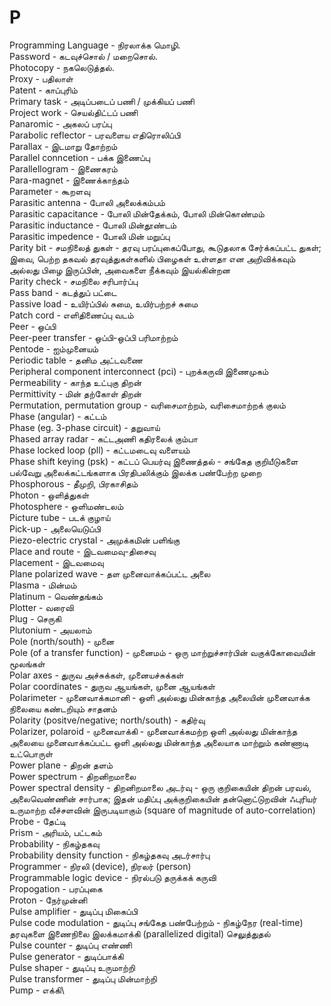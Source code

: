 # P

Programming Language - நிரலாக்க மொழி. \
Password -  கடவுச்சொல் / மறைசொல்.\
Photocopy - நகலெடுத்தல்.\
Proxy - பதிலாள்\
Patent - காப்புரிம்\
Primary task - அடிப்படைப் பணி / முக்கியப் பணி\
Project work - செயல்திட்டப் பணி\
Panaromic - அகலப் பரப்பு\
Parabolic reflector - பரவளைய எதிரொலிப்பி\
Parallax - இடமாறு தோற்றம்\
Parallel conncetion - பக்க இணைப்பு\
Parallellogram - இணைகரம்\
Para-magnet - இணைக்காந்தம்\
Parameter - கூறளவு\
Parasitic antenna - போலி அலைக்கம்பம்\
Parasitic capacitance - போலி மின்தேக்கம், போலி மின்கொண்மம்\
Parasitic inductance - போலி மின்தூண்டம்\
Parasitic impedence - போலி மின் மறுப்பு\
Parity bit - சமநிலைத் துகள் - தரவு பரப்புகைப்போது, கூடுதலாக சேர்க்கப்பட்ட துகள்; இவை, பெற்ற தகவல் தரவுத்துகள்களில் பிழைகள் உள்ளதா என அறிவிக்கவும் அல்லது பிழை இருப்பின், அவைகளை நீக்கவும் இயல்கின்றன\
Parity check - சமநிலை சரிபார்ப்பு\
Pass band - கடத்துப் பட்டை\
Passive load - உயிர்ப்பில் சுமை, உயிர்பற்றச் சுமை\
Patch cord - எளிதிணைப்பு வடம்\
Peer - ஒப்பி\
Peer-peer transfer - ஒப்பி-ஒப்பி பரிமாற்றம்\
Pentode - ஐம்முனையம்\
Periodic table - தனிம அட்டவணை\
Peripheral component interconnect (pci) - புறக்கருவி இணைமுகம்\
Permeability - காந்த உட்புகு திறன்\
Permittivity - மின் தற்கோள் திறன்\
Permutation, permutation group - வரிசைமாற்றம், வரிசைமாற்றக் குலம்\
Phase (angular) - கட்டம்\
Phase (eg. 3-phase circuit) - தறுவாய்\
Phased array radar - கட்டஅணி கதிரலைக் கும்பா\
Phase locked loop (pll) - கட்டமடைவு வளையம்\
Phase shift keying (psk) - கட்டப் பெயர்வு இணைத்தல் - சங்கேத குறியீடுகளை பல்வேறு அலைக்கட்டங்களாக பிரதிபலிக்கும் இலக்க பண்பேற்ற முறை\
Phosphorous - தீமுறி, பிரகாசிதம்\
Photon - ஒளித்துகள்\
Photosphere - ஒளிமண்டலம்\
Picture tube - படக் குழாய்\
Pick-up - அலையெடுப்பி\
Piezo-electric crystal - அமுக்கமின் பளிங்கு\
Place and route - இடவமைவு-திசைவு\
Placement - இடவமைவு\
Plane polarized wave - தள முனைவாக்கப்பட்ட அலை\
Plasma - மின்மம்\
Platinum - வெண்தங்கம்\
Plotter - வரைவி\
Plug - செருகி\
Plutonium - அயலாம்\
Pole (north/south) - முனை\
Pole (of a transfer function) - முனைமம் - ஒரு மாற்றுச்சார்பின் வகுக்கோவையின் மூலங்கள்\
Polar axes - துருவ அச்சுக்கள், முனையச்சுக்கள்\
Polar coordinates - துருவ ஆயங்கள், முனை ஆயங்கள்\
Polarimeter - முனைவாக்கமானி - ஒளி அல்லது மின்காந்த அலையின் முனைவாக்க நிலையை கண்டறியும் சாதனம்\
Polarity (positve/negative; north/south) - கதிர்வு\
Polarizer, polaroid - முனைவாக்கி - முனைவாக்கமற்ற ஒளி அல்லது மின்காந்த அலையை முனைவாக்கப்பட்ட ஒளி அல்லது மின்காந்த அலையாக மாற்றும் கண்ணாடி உட்பொருள்\
Power plane - திறன் தளம்\
Power spectrum - திறனிறமாலை\
Power spectral density - திறனிறமாலை அடர்வு - ஒரு குறிகையின் திறன் பரவல், அலைவெண்ணின் சார்பாக; இதன் மதிப்பு அக்குறிகையின் தன்னொட்டுறவின் ஃபுரியர் உருமாற்ற வீச்சளவின் இருபடியாகும் (square of magnitude of auto-correlation)\
Probe - தேட்டி\
Prism - அரியம், பட்டகம்\
Probability - நிகழ்தகவு\
Probability density function - நிகழ்தகவு அடர்சார்பு\
Programmer - நிரலி (device), நிரலர் (person)\
Programmable logic device - நிரல்படு தருக்கக் கருவி\
Propogation - பரப்புகை\
Proton - நேர்முன்னி\
Pulse amplifier - துடிப்பு மிகைப்பி\
Pulse code modulation - துடிப்பு சங்கேத பண்பேற்றம் - நிகழ்நேர (real-time) தரவுகளை இணைநிலை இலக்கமாக்கி (parallelized digital) செலுத்துதல்\
Pulse counter - துடிப்பு எண்ணி\
Pulse generator - துடிப்பாக்கி\
Pulse shaper - துடிப்பு உருமாற்றி\
Pulse transformer - துடிப்பு மின்மாற்றி\
Pump - எக்கி\